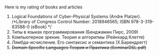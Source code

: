 Here is my rating of books and articles
1. Logical Foundations of Cyber-Physical Systems (Andre Platzer). /*Library of Congress Control Number: 2018946565; ISBN 978-3-319-63588-0 (eBook) */
2. Типы в языках программирования (Бенджамин Пирс, 2009)
3. Компьютерное зрение. Теория и алгоритмы (Рейнхард Клетте)
4. Лямбда-исчисление. Его синтаксис и семантика (Х.Барендрегт)
5. ~~Domain Specific Languages Теория и Практика (SeminarDSL.pdf)~~
